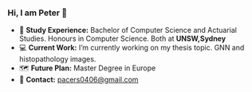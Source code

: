 ### Hi, I am Peter 👋



- :school: **Study Experience:** Bachelor of Computer Science and Actuarial Studies. Honours in Computer Science. Both at **UNSW,Sydney**
- :computer: **Current Work:** I’m currently working on my thesis topic. GNN and histopathology images.
- :world_map: **Future Plan:** Master Degree in Europe
- :email: **Contact:** pacers0406@gmail.com


